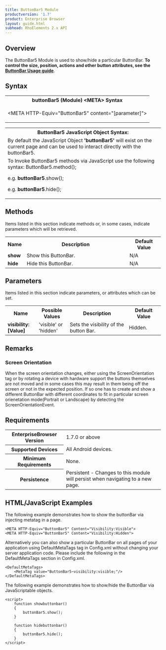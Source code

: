 ```yaml
---
title: ButtonBar5 Module
productversion: '1.7'
product: Enterprise Browser
layout: guide.html
subhead: RhoElements 2.x API
---
```


## Overview

The ButtonBar5 Module is used to show/hide a particular ButtonBar. **To control the size, position, actions and other button attributes, see the [ButtonBar Usage guide](../../../../guide/customize)**.

## Syntax

<table class="re-table"><tr><th class="tableHeading">buttonBar5 (Module) &lt;META&gt; Syntax
</th></tr><tr><td class="clsSyntaxCells clsOddRow"><p>&lt;META HTTP-Equiv="ButtonBar5" content="[parameter]"&gt;</p></td></tr></table>
<table class="re-table"><tr><th class="tableHeading">ButtonBar5 JavaScript Object Syntax:</th></tr><tr><td class="clsSyntaxCells clsOddRow">
By default the JavaScript Object <b>'buttonBar5'</b> will exist on the current page and can be used to interact directly with the buttonBar5.
</td></tr><tr><td class="clsSyntaxCells clsEvenRow">
To Invoke ButtonBar5 methods via JavaScript use the following syntax: ButtonBar5.method();
<P />e.g. <b>buttonBar5</b>.show();
<P />e.g. <b>buttonBar5</b>.hide();
</td></tr></table>

## Methods

Items listed in this section indicate methods or, in some cases, indicate parameters which will be retrieved.

<table class="re-table"><col width="10%" /><col width="68%" /><col width="22%" /><tr><th class="tableHeading">Name</th><th class="tableHeading">Description</th><th class="tableHeading">Default Value</th></tr><tr><td class="clsSyntaxCells clsOddRow"><b>show</b></td><td class="clsSyntaxCells clsOddRow">Show this ButtonBar.</td><td class="clsSyntaxCells clsOddRow">N/A</td></tr><tr><td class="clsSyntaxCells clsOddRow"><b>hide</b></td><td class="clsSyntaxCells clsOddRow">Hide this ButtonBar.</td><td class="clsSyntaxCells clsOddRow">N/A</td></tr></table>


## Parameters

Items listed in this section indicate parameters, or attributes which can be set.
<table class="re-table"><col width="20%" /><col width="20%" /><col width="38%" /><col width="22%" /><tr><th class="tableHeading">Name</th><th class="tableHeading">Possible Values</th><th class="tableHeading">Description</th><th class="tableHeading">Default Value</th></tr><tr><td class="clsSyntaxCells clsOddRow"><b>visibility:[Value]
</b></td><td class="clsSyntaxCells clsOddRow">'visible' or 'hidden'</td><td class="clsSyntaxCells clsOddRow">Sets the visibility of the button Bar.</td><td class="clsSyntaxCells clsOddRow">Hidden.</td></tr></table>	


## Remarks

### Screen Orientation

When the screen orientation changes, either using the ScreenOrientation tag or by rotating a device with hardware support the buttons themselves are not moved and in some cases this may result in them being off the screen or not in the expected position. If so one has to create and show a different ButtonBar with different coordinates to fit in particular screen orienetation mode(Portrait or Landscape) by detecting the ScreenOrientationEvent.


## Requirements

<table class="re-table"><tr><th class="tableHeading">EnterpriseBrowser Version</th><td class="clsSyntaxCell clsEvenRow">1.7.0 or above
</td></tr><tr><th class="tableHeading">Supported Devices</th><td class="clsSyntaxCell clsOddRow">All Android devices.</td></tr><tr><th class="tableHeading">Minimum Requirements</th><td class="clsSyntaxCell clsOddRow">None.</td></tr><tr><th class="tableHeading">Persistence</th><td class="clsSyntaxCell clsEvenRow">Persistent - Changes to this module will persist when navigating to a new page.</td></tr></table>


## HTML/JavaScript Examples

The following example demonstrates how to show the buttonBar via injecting metatag in a page.

	<META HTTP-Equiv="ButtonBar5" Content="Visibility:Visible">
	<META HTTP-Equiv="ButtonBar5" Content="Visibility:Hidden">
	
Alternatively you can also show a particular ButtonBar on all pages of your application using DefaultMetaTags tag in Config.xml without changing your server application code. Please include the following in the DefaultMetaTags section in Config.xml.

	<DefaultMetaTags>
		<MetaTag value="ButtonBar5~visibility:visible;"/>
	</DefaultMetaTags>
	
The following example demonstrates how to show/hide the ButtonBar via JavaScriptable objects.

	<script>
		function showbuttonbar()
		{
			buttonBar5.show();
		}

		function hidebuttonbar()
		{
			buttonBar5.hide();
		}
	</script>




